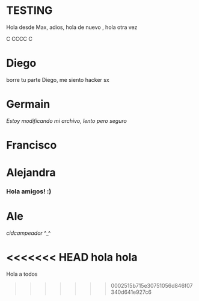 # TESTING

Hola desde Max, adios, hola de nuevo , hola otra vez

C
CCCC
C






# Diego

borre tu parte Diego, me siento hacker
sx

# Germain

*Estoy modificando mi archivo, lento pero seguro* 

# Francisco


# Alejandra
###  Hola amigos! :)


# Ale
 *cidcampeador* ^_^
#
<<<<<<< HEAD
hola hola
=======

Hola a todos
>>>>>>> 0002515b715e30751056d846f07340d641e927c6

